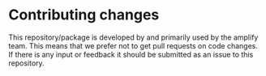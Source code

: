 # Contributing changes

This repository/package is developed by and primarily used by the amplify team. This means that we prefer not to get pull requests on code changes. If there is any input or feedback it should be submitted as an issue to this repository.
